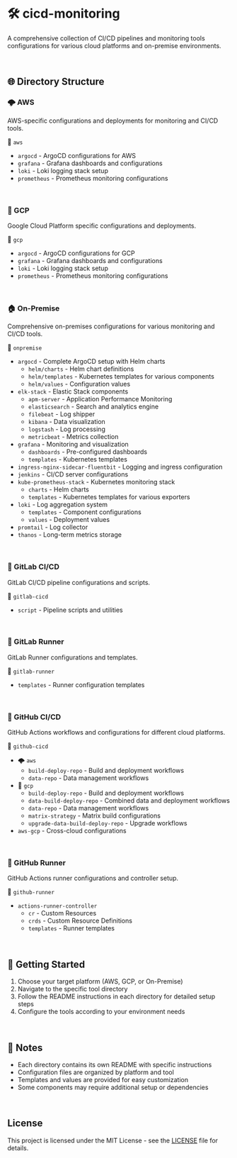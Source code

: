 # 🛠️ cicd-monitoring

A comprehensive collection of CI/CD pipelines and monitoring tools configurations for various cloud platforms and on-premise environments.

<br/>

## 🌐 Directory Structure

### 🌩️ AWS 

AWS-specific configurations and deployments for monitoring and CI/CD tools.

📁 `aws`
- `argocd` - ArgoCD configurations for AWS
- `grafana` - Grafana dashboards and configurations
- `loki` - Loki logging stack setup
- `prometheus` - Prometheus monitoring configurations

<br/>

### 🚀 GCP

Google Cloud Platform specific configurations and deployments.

📁 `gcp`
- `argocd` - ArgoCD configurations for GCP
- `grafana` - Grafana dashboards and configurations
- `loki` - Loki logging stack setup
- `prometheus` - Prometheus monitoring configurations

<br/>

### 🏠 On-Premise

Comprehensive on-premises configurations for various monitoring and CI/CD tools.

📁 `onpremise`
- `argocd` - Complete ArgoCD setup with Helm charts
  - `helm/charts` - Helm chart definitions
  - `helm/templates` - Kubernetes templates for various components
  - `helm/values` - Configuration values
- `elk-stack` - Elastic Stack components
  - `apm-server` - Application Performance Monitoring
  - `elasticsearch` - Search and analytics engine
  - `filebeat` - Log shipper
  - `kibana` - Data visualization
  - `logstash` - Log processing
  - `metricbeat` - Metrics collection
- `grafana` - Monitoring and visualization
  - `dashboards` - Pre-configured dashboards
  - `templates` - Kubernetes templates
- `ingress-nginx-sidecar-fluentbit` - Logging and ingress configuration
- `jenkins` - CI/CD server configurations
- `kube-prometheus-stack` - Kubernetes monitoring stack
  - `charts` - Helm charts
  - `templates` - Kubernetes templates for various exporters
- `loki` - Log aggregation system
  - `templates` - Component configurations
  - `values` - Deployment values
- `promtail` - Log collector
- `thanos` - Long-term metrics storage

<br/>

### 🦊 GitLab CI/CD

GitLab CI/CD pipeline configurations and scripts.

📁 `gitlab-cicd`
- `script` - Pipeline scripts and utilities

<br/>

### 🏃 GitLab Runner

GitLab Runner configurations and templates.

📁 `gitlab-runner`
- `templates` - Runner configuration templates

<br/>

### 🐙 GitHub CI/CD

GitHub Actions workflows and configurations for different cloud platforms.

📁 `github-cicd`
- 🌩️ `aws`
  - `build-deploy-repo` - Build and deployment workflows
  - `data-repo` - Data management workflows
- 🚀 `gcp`
  - `build-deploy-repo` - Build and deployment workflows
  - `data-build-deploy-repo` - Combined data and deployment workflows
  - `data-repo` - Data management workflows
  - `matrix-strategy` - Matrix build configurations
  - `upgrade-data-build-deploy-repo` - Upgrade workflows
- `aws-gcp` - Cross-cloud configurations

<br/>

### 🤖 GitHub Runner

GitHub Actions runner configurations and controller setup.

📁 `github-runner`
- `actions-runner-controller`
  - `cr` - Custom Resources
  - `crds` - Custom Resource Definitions
  - `templates` - Runner templates

<br/>

## 🚀 Getting Started

1. Choose your target platform (AWS, GCP, or On-Premise)
2. Navigate to the specific tool directory
3. Follow the README instructions in each directory for detailed setup steps
4. Configure the tools according to your environment needs

<br/>

## 📝 Notes

- Each directory contains its own README with specific instructions
- Configuration files are organized by platform and tool
- Templates and values are provided for easy customization
- Some components may require additional setup or dependencies

<br/>

## License

This project is licensed under the MIT License - see the [LICENSE](LICENSE) file for details.
